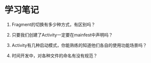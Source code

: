 #  学习笔记

1.  Fragment的切换有多少种方式，有区别吗？

2.  只要我们创建了Activity一定要在mainfest中声明吗？

3.  Activity有几种启动模式，你能熟练的知道他们各自的使用功能场景吗？

4.  时间开发中，对各种文件的命名有没有规范？
